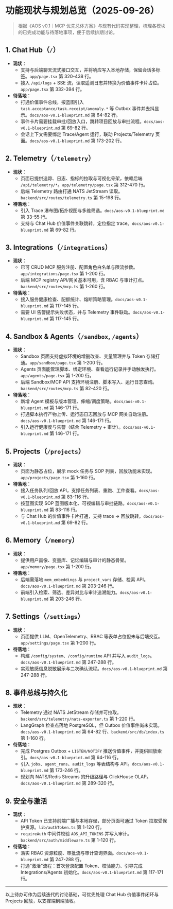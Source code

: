 # 功能现状与规划总览（2025-09-26）

> 根据《AOS v0.1｜MCP 优先总体方案》与现有代码实现整理，梳理各模块的已完成功能与待落地事项，便于后续排期讨论。

## 1. Chat Hub（`/`）
- **现状**：
  - 支持与后端聊天流式接口交互，并将响应写入本地存储，保留会话多标签。`app/page.tsx` 第 320-438 行。 
  - 接入 `/api/logs` + SSE 流，读取遥测日志并转换为价值事件卡片占位。`app/page.tsx` 第 332-394 行。 
- **待落地**：
  - 打通价值事件总线，按蓝图引入 `task.acceptance/task.receipt/anomaly.*` 等 Outbox 事件并去抖显示。`docs/aos-v0.1-blueprint.md` 第 64-82 行。 
  - 事件卡片需要挂载审批/回放入口，跳转项目回放与审批流程。`docs/aos-v0.1-blueprint.md` 第 69-82 行。 
  - 会话上下文需要绑定 Trace/Agent 运行，联动 Projects/Telemetry 页面。`docs/aos-v0.1-blueprint.md` 第 173-202 行。 

## 2. Telemetry（`/telemetry`）
- **现状**：
  - 页面已提供追踪、日志、指标的拉取与可视化骨架，依赖后端 `/api/telemetry/*`。`app/telemetry/page.tsx` 第 312-470 行。 
  - 后端 Telemetry 路由打通 NATS JetStream 读取。`backend/src/routes/telemetry.ts` 第 15-198 行。 
- **待落地**：
  - 引入 Trace 瀑布图/拓扑视图与多维筛选。`docs/aos-v0.1-blueprint.md` 第 33-55 行。 
  - 支持与 Chat Hub 价值事件关联跳转，定位指定 trace。`docs/aos-v0.1-blueprint.md` 第 69-82 行。 

## 3. Integrations（`/integrations`）
- **现状**：
  - 已可 CRUD MCP 服务注册、配置角色白名单与限流参数。`app/integrations/page.tsx` 第 1-200 行。 
  - 后端 MCP registry API/网关基本可用，含 RBAC 与审计打点。`backend/src/routes/mcp.ts` 第 1-260 行。 
- **待落地**：
  - 接入服务健康检查、配额统计、熔断策略管理。`docs/aos-v0.1-blueprint.md` 第 117-145 行。 
  - 需要 UI 告警提示失败状态，并与 Telemetry 事件联动。`docs/aos-v0.1-blueprint.md` 第 117-145 行。 

## 4. Sandbox & Agents（`/sandbox`, `/agents`）
- **现状**：
  - Sandbox 页面支持虚拟环境的增删改查、变量管理并与 Token 存储打通。`app/sandbox/page.tsx` 第 1-200 行。 
  - Agents 页面能管理脚本、绑定环境、查看运行记录并手动触发执行。`app/agents/page.tsx` 第 1-200 行。 
  - 后端 Sandbox/MCP API 支持环境注册、脚本写入、运行日志查询。`backend/src/routes/mcp.ts` 第 82-420 行。 
- **待落地**：
  - 新增 Agent 模板与版本管理、伸缩/调度策略。`docs/aos-v0.1-blueprint.md` 第 146-171 行。 
  - 打通脚本执行产物上传、运行态日志回放与 MCP 网关自动注册。`docs/aos-v0.1-blueprint.md` 第 146-171 行。 
  - 引入运行健康度与告警（结合 Telemetry + 审计）。`docs/aos-v0.1-blueprint.md` 第 146-171 行。 

## 5. Projects（`/projects`）
- **现状**：
  - 页面为静态占位，展示 mock 任务与 SOP 列表，回放功能未实现。`app/projects/page.tsx` 第 1-160 行。 
- **待落地**：
  - 接入任务队列/回放 API，支撑任务列表、重跑、工件查看。`docs/aos-v0.1-blueprint.md` 第 83-116 行。 
  - 按蓝图实现 SOP 蓝图版本化、可视编辑与审批链路。`docs/aos-v0.1-blueprint.md` 第 83-116 行。 
  - 与 Chat Hub 的价值事件卡片打通，支持 trace → 回放跳转。`docs/aos-v0.1-blueprint.md` 第 69-82 行。 

## 6. Memory（`/memory`）
- **现状**：
  - 提供用户画像、变量库、记忆编辑与审计的静态骨架。`app/memory/page.tsx` 第 1-200 行。 
- **待落地**：
  - 后端需落地 `mem_embeddings` 与 `project_vars` 存储、检索 API。`docs/aos-v0.1-blueprint.md` 第 203-246 行。 
  - 前端引入检索、筛选、差异对比与审计追溯能力。`docs/aos-v0.1-blueprint.md` 第 203-246 行。 

## 7. Settings（`/settings`）
- **现状**：
  - 页面提供 LLM、OpenTelemetry、RBAC 等表单占位但未与后端交互。`app/settings/page.tsx` 第 1-200 行。 
- **待落地**：
  - 构建 `/config/system`、`/config/runtime` API 并写入 `audit_logs`。`docs/aos-v0.1-blueprint.md` 第 247-288 行。 
  - 实现敏感信息脱敏展示与二次确认流程。`docs/aos-v0.1-blueprint.md` 第 247-288 行。 

## 8. 事件总线与持久化
- **现状**：
  - Telemetry 通过 NATS JetStream 存储并可拉取。`backend/src/telemetry/nats-exporter.ts` 第 1-220 行。 
  - LangGraph 检查点落地 PostgreSQL，但 Outbox 价值事件尚未实现。`docs/aos-v0.1-blueprint.md` 第 64-82 行、`backend/src/db/index.ts` 第 1-160 行。 
- **待落地**：
  - 完成 Postgres Outbox + `LISTEN/NOTIFY` 推送价值事件，并提供回放索引。`docs/aos-v0.1-blueprint.md` 第 64-116 行。 
  - 引入 `jobs`、`agent_runs`、`audit_logs` 等表结构与 API。`docs/aos-v0.1-blueprint.md` 第 173-246 行。 
  - 规划向 NATS/Redis Streams 的升级路径与 ClickHouse OLAP。`docs/aos-v0.1-blueprint.md` 第 289-320 行。 

## 9. 安全与激活
- **现状**：
  - API Token 已支持前端广播与本地存储，部分页面可通过 Token 拉取受保护资源。`lib/authToken.ts` 第 1-120 行。 
  - `requireAuth` 中间件校验 `AOS_API_TOKENS` 并写入审计。`backend/src/auth/middleware.ts` 第 1-120 行。 
- **待落地**：
  - 落实 RBAC 资源粒度、审批流与审计查询界面。`docs/aos-v0.1-blueprint.md` 第 247-288 行。 
  - 打通“激活”流程：首次登录配置 Token、校验能力、引导完成 Integrations/Agents 初始化。`docs/aos-v0.1-blueprint.md` 第 117-171 行。 

---

以上待办可作为后续迭代的讨论基础，可优先处理 Chat Hub 价值事件闭环与 Projects 回放，以支撑端到端验收。
